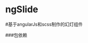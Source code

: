 ngSlide
=======

#基于angularJs和scss制作的幻灯组件

###包依赖
    <script src='js/jquery.js'>
    <script src='js/angular.js'>
    <script src='js/slider.js'>
###使用方法
    <div slider controller='yourcon' id='plugnid'>
        <li>
            <img src="imagesrc" alt="">
        </li>
        <li>
            <img src="imagesrc" alt="">
        </li>
        <li>
            <img src="imagesrc" alt="">
        </li>
        <li>
            <img src="imagesrc" alt="">
        </li>
    </div>
###SCSS调用
    @import "rowimg.scss";
    #plugnid{
      @include tibooslider($colpadding,$rowpadding,$slidewidth,$slideheight,$shadow,$font);
    } //$colpadding:列间距，$rowpadding:行间距,$slidewidth:幻灯宽度，$slideheight:幻灯高度,$shadow:是否开启底部阴影,$font:字体


###配置方法 例：
    <div slider controller='youcon' id='plugnid' prev='.prev' autoPlay='true'>

###配置选项:
    effect : "fade", //效果 || fade：渐显； || top：上滚动；|| left：左滚动；|| topLoop：上循环滚动；|| leftLoop：左循环滚动；|| topMarquee：上无缝循环滚动；|| leftMarquee：左无缝循环滚动；
    autoPlay:false, //自动运行
    delayTime : 500, //效果持续时间
    interTime : 2500,//自动运行间隔。当effect为无缝滚动的时候，相当于运行速度。
    defaultIndex : 0,//默认的当前位置索引。0是第一个
    titCell:".hd li",//导航元素
    trigger: "mouseover",//触发方式 || mouseover：鼠标移过触发；|| click：鼠标点击触发；
    scroll:1,//每次滚动个数。
    vis:1,//visible，可视范围个数，当内容个数少于可视个数的时候，不执行效果。
    titOnClassName:"on",//当前位置自动增加的class名称
    autoPage:false,//系统自动分页，当为true时，titCell则为导航元素父层对象，同时系统会在titCell里面自动插入分页li元素(1.2版本新增)
    prevCell:".prev",//前一个按钮元素。
    nextCell:".next"//后一个按钮元素。
